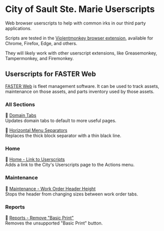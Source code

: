 # City of Sault Ste. Marie Userscripts

Web browser userscripts to help with common irks in our third party applications.

Scripts are tested in the [Violentmonkey browser extension](https://violentmonkey.github.io/),
available for Chrome, Firefox, Edge, and others.

They will likely work with other userscript extensions, like Greasemonkey, Tampermonkey, and Firemonkey.

## Userscripts for FASTER Web

[FASTER Web](https://fasterasset.com/products/fleet-management-software/) is fleet management software.
It can be used to track assets, maintenance on those assets, and parts inventory used by those assets.

### All Sections

📜 [Domain Tabs](https://github.com/cityssm/userscripts/raw/main/fasterWeb/domainLinks.user.js)<br />
Updates domain tabs to default to more useful pages.

📜 [Horizontal Menu Separators](https://github.com/cityssm/userscripts/raw/main/fasterWeb/horizontalMenuSeparator.user.js)<br />
Replaces the thick block separator with a thin black line.

### Home

📜 [Home - Link to Userscripts](https://github.com/cityssm/userscripts/raw/main/fasterWeb/homeLinkToUserscripts.user.js)<br />
Adds a link to the City's Userscripts page to the Actions menu.

### Maintenance

📜 [Maintenance - Work Order Header Height](https://github.com/cityssm/userscripts/raw/main/fasterWeb/workOrderHeaderHeight.user.js)<br />
Stops the header from changing sizes between work order tabs.

### Reports

📜 [Reports - Remove "Basic Print"](https://github.com/cityssm/userscripts/raw/main/fasterWeb/reportHideBasicPrint.user.js)<br />
Removes the unsupported "Basic Print" button.
